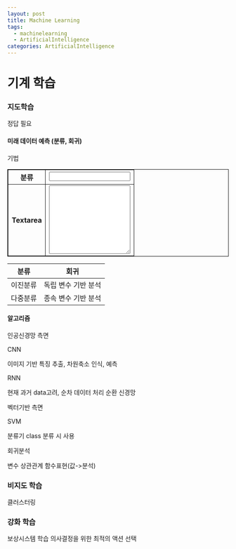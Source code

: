 ```yaml
---
layout: post
title: Machine Learning
tags: 
  - machinelearning
  - ArtificialIntelligence
categories: ArtificialIntelligence
---
```


# 기계 학습

### 지도학습
정답 필요

#### 미래 데이터 예측 (분류, 회귀)

기법
<table style="border: 1px solid; border-collapse: collapse;">   
  <tr style="border: solid 1px ;">     <th style="border: solid 1px ;">분류</th>
    <td style="border: 1px solid;">
      <input type="text" name="text" size="20" style="width:100%;">     
    </td>   
  </tr>
  <tr style="border: solid 1px ;">     
    <th style="border: solid 1px ;">      Textarea     </th>     
    <td style="border: 1px solid;">       <textarea name="content" rows="10" style="width:100%;"></textarea>     
    </td>   
  </tr> 
</table>

|분류               |회귀                |
|---                |---                |
|이진분류           |독립 변수 기반 분석  |
|다중분류           |종속 변수 기반 분석  |


#### 알고리즘
인공신경망 측면

CNN

이미지 기반 특징 추출, 차원축소 인식, 예측

RNN 

현재 과거 data고려, 순차 데이터 처리 순환 신경망


벡터기반 측면

SVM      

분류기 class 분류 시 사용

회귀분석

변수 상관관계 함수표현(값->분석)


### 비지도 학습
클러스터링

### 강화 학습
보상시스템 학습
의사결정을 위한 최적의 액션 선택

